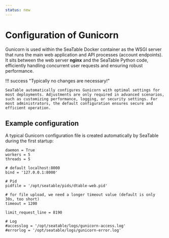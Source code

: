 ```yaml
---
status: new
---
```


# Configuration of Gunicorn

Gunicorn is used within the SeaTable Docker container as the WSGI server that runs the main web application and API processes (account endpoints). It sits between the web server **nginx** and the SeaTable Python code, efficiently handling concurrent user requests and ensuring robust performance.

!!! success "Typically no changes are necessary!"

    SeaTable automatically configures Gunicorn with optimal settings for most deployments. Adjustments are only required in advanced scenarios, such as customizing performance, logging, or security settings. For most administrators, the default configuration ensures secure and efficient operation.

## Example configuration

A typical Gunicorn configuration file is created automatically by SeaTable during the first startup:

```
daemon = True
workers = 5
threads = 5

# default localhost:8000
bind = '127.0.0.1:8000'

# Pid
pidfile = '/opt/seatable/pids/dtable-web.pid'

# for file upload, we need a longer timeout value (default is only 30s, too short)
timeout = 1200

limit_request_line = 8190

# Log
#accesslog = '/opt/seatable/logs/gunicorn-access.log'
#errorlog = '/opt/seatable/logs/gunicorn-error.log'
```
